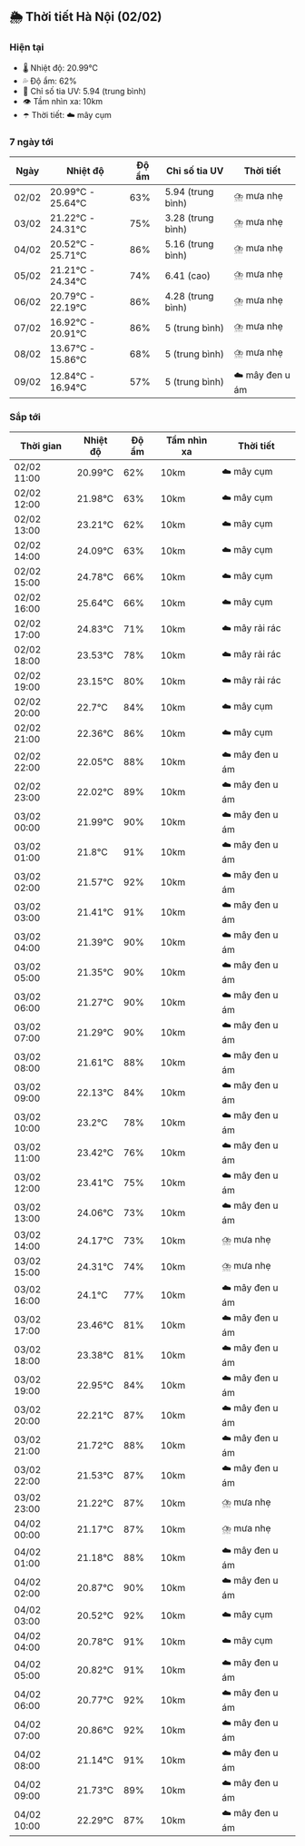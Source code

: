 ## 🌦️ Thời tiết Hà Nội (02/02)

### Hiện tại

- 🌡️ Nhiệt độ: 20.99℃
- 💦 Độ ẩm: 62%
- 🌟 Chỉ số tia UV: 5.94 (trung bình)
- 👁️ Tầm nhìn xa: 10km
- ☂️ Thời tiết: ☁️ mây cụm

### 7 ngày tới

| Ngày | Nhiệt độ | Độ ẩm | Chỉ số tia UV | Thời tiết |
| --- | --- | --- | --- | --- |
| 02/02 | 20.99℃ - 25.64℃ | 63% | 5.94 (trung bình) | ⛈️ mưa nhẹ |
| 03/02 | 21.22℃ - 24.31℃ | 75% | 3.28 (trung bình) | ⛈️ mưa nhẹ |
| 04/02 | 20.52℃ - 25.71℃ | 86% | 5.16 (trung bình) | ⛈️ mưa nhẹ |
| 05/02 | 21.21℃ - 24.34℃ | 74% | 6.41 (cao) | ⛈️ mưa nhẹ |
| 06/02 | 20.79℃ - 22.19℃ | 86% | 4.28 (trung bình) | ⛈️ mưa nhẹ |
| 07/02 | 16.92℃ - 20.91℃ | 86% | 5 (trung bình) | ⛈️ mưa nhẹ |
| 08/02 | 13.67℃ - 15.86℃ | 68% | 5 (trung bình) | ⛈️ mưa nhẹ |
| 09/02 | 12.84℃ - 16.94℃ | 57% | 5 (trung bình) | ☁️ mây đen u ám |

### Sắp tới

| Thời gian | Nhiệt độ | Độ ẩm | Tầm nhìn xa | Thời tiết |
| --- | --- | --- | --- | --- |
| 02/02 11:00 | 20.99℃ | 62% | 10km | ☁️ mây cụm |
| 02/02 12:00 | 21.98℃ | 63% | 10km | ☁️ mây cụm |
| 02/02 13:00 | 23.21℃ | 62% | 10km | ☁️ mây cụm |
| 02/02 14:00 | 24.09℃ | 63% | 10km | ☁️ mây cụm |
| 02/02 15:00 | 24.78℃ | 66% | 10km | ☁️ mây cụm |
| 02/02 16:00 | 25.64℃ | 66% | 10km | ☁️ mây cụm |
| 02/02 17:00 | 24.83℃ | 71% | 10km | ☁️ mây rải rác |
| 02/02 18:00 | 23.53℃ | 78% | 10km | ☁️ mây rải rác |
| 02/02 19:00 | 23.15℃ | 80% | 10km | ☁️ mây rải rác |
| 02/02 20:00 | 22.7℃ | 84% | 10km | ☁️ mây cụm |
| 02/02 21:00 | 22.36℃ | 86% | 10km | ☁️ mây cụm |
| 02/02 22:00 | 22.05℃ | 88% | 10km | ☁️ mây đen u ám |
| 02/02 23:00 | 22.02℃ | 89% | 10km | ☁️ mây đen u ám |
| 03/02 00:00 | 21.99℃ | 90% | 10km | ☁️ mây đen u ám |
| 03/02 01:00 | 21.8℃ | 91% | 10km | ☁️ mây đen u ám |
| 03/02 02:00 | 21.57℃ | 92% | 10km | ☁️ mây đen u ám |
| 03/02 03:00 | 21.41℃ | 91% | 10km | ☁️ mây đen u ám |
| 03/02 04:00 | 21.39℃ | 90% | 10km | ☁️ mây đen u ám |
| 03/02 05:00 | 21.35℃ | 90% | 10km | ☁️ mây đen u ám |
| 03/02 06:00 | 21.27℃ | 90% | 10km | ☁️ mây đen u ám |
| 03/02 07:00 | 21.29℃ | 90% | 10km | ☁️ mây đen u ám |
| 03/02 08:00 | 21.61℃ | 88% | 10km | ☁️ mây đen u ám |
| 03/02 09:00 | 22.13℃ | 84% | 10km | ☁️ mây đen u ám |
| 03/02 10:00 | 23.2℃ | 78% | 10km | ☁️ mây đen u ám |
| 03/02 11:00 | 23.42℃ | 76% | 10km | ☁️ mây đen u ám |
| 03/02 12:00 | 23.41℃ | 75% | 10km | ☁️ mây đen u ám |
| 03/02 13:00 | 24.06℃ | 73% | 10km | ☁️ mây đen u ám |
| 03/02 14:00 | 24.17℃ | 73% | 10km | ⛈️ mưa nhẹ |
| 03/02 15:00 | 24.31℃ | 74% | 10km | ⛈️ mưa nhẹ |
| 03/02 16:00 | 24.1℃ | 77% | 10km | ☁️ mây đen u ám |
| 03/02 17:00 | 23.46℃ | 81% | 10km | ☁️ mây đen u ám |
| 03/02 18:00 | 23.38℃ | 81% | 10km | ☁️ mây đen u ám |
| 03/02 19:00 | 22.95℃ | 84% | 10km | ☁️ mây đen u ám |
| 03/02 20:00 | 22.21℃ | 87% | 10km | ☁️ mây đen u ám |
| 03/02 21:00 | 21.72℃ | 88% | 10km | ☁️ mây đen u ám |
| 03/02 22:00 | 21.53℃ | 87% | 10km | ☁️ mây đen u ám |
| 03/02 23:00 | 21.22℃ | 87% | 10km | ⛈️ mưa nhẹ |
| 04/02 00:00 | 21.17℃ | 87% | 10km | ⛈️ mưa nhẹ |
| 04/02 01:00 | 21.18℃ | 88% | 10km | ☁️ mây đen u ám |
| 04/02 02:00 | 20.87℃ | 90% | 10km | ☁️ mây đen u ám |
| 04/02 03:00 | 20.52℃ | 92% | 10km | ☁️ mây cụm |
| 04/02 04:00 | 20.78℃ | 91% | 10km | ☁️ mây cụm |
| 04/02 05:00 | 20.82℃ | 91% | 10km | ☁️ mây đen u ám |
| 04/02 06:00 | 20.77℃ | 92% | 10km | ☁️ mây đen u ám |
| 04/02 07:00 | 20.86℃ | 92% | 10km | ☁️ mây đen u ám |
| 04/02 08:00 | 21.14℃ | 91% | 10km | ☁️ mây đen u ám |
| 04/02 09:00 | 21.73℃ | 89% | 10km | ☁️ mây đen u ám |
| 04/02 10:00 | 22.29℃ | 87% | 10km | ☁️ mây đen u ám |
